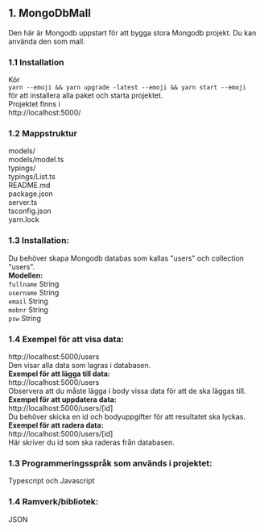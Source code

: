 ## 1. MongoDbMall

Den här är Mongodb uppstart för att bygga stora Mongodb projekt. Du kan använda den som mall.

### 1.1 Installation

Kör  
`yarn --emoji && yarn upgrade -latest --emoji && yarn start --emoji`  
för att installera alla paket och starta projektet.  
Projektet finns i  
http://localhost:5000/

### 1.2 Mappstruktur

models/  
models/model.ts  
typings/  
typings/List.ts  
README.md  
package.json  
server.ts  
tsconfig.json  
yarn.lock

### 1.3 Installation:

Du behöver skapa Mongodb databas som kallas "users" och collection "users".  
**Modellen:**  
`fullname` String  
`username` String  
`email` String  
`mobnr` String  
`psw` String

### 1.4 Exempel för att visa data:

http://localhost:5000/users  
Den visar alla data som lagras i databasen.  
**Exempel för att lägga till data:**  
http://localhost:5000/users  
Observera att du måste lägga i body vissa data för att de ska läggas till.  
**Exempel för att uppdatera data:**  
http://localhost:5000/users/[id]  
Du behöver skicka en id och bodyuppgifter för att resultatet ska lyckas.  
**Exempel för att radera data:**  
http://localhost:5000/users/[id]  
Här skriver du id som ska raderas från databasen.

### 1.3 Programmeringsspråk som används i projektet:

Typescript och Javascript

### 1.4 Ramverk/bibliotek:

JSON

